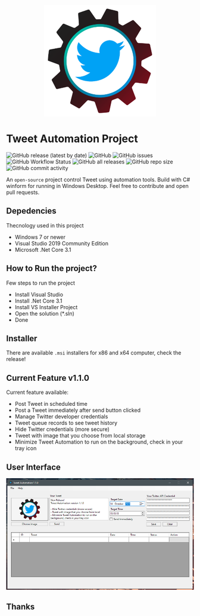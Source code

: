 <p align="center">
  <img src="https://github.com/eiproject/Tweet-Automation-Project/blob/master/asset/img/TweetAutomation-Logo.png?raw=true" width=300px />
</p>

# Tweet Automation Project
![GitHub release (latest by date)](https://img.shields.io/github/v/release/eiproject/Tweet-Automation-Project?style=flat-square)
![GitHub](https://img.shields.io/github/license/eiproject/Tweet-Automation-Project)
![GitHub issues](https://img.shields.io/github/issues/eiproject/Tweet-Automation-Project?style=flat-square)
![GitHub Workflow Status](https://img.shields.io/github/workflow/status/eiproject/Tweet-Automation-Project/.NET?style=flat-square)
![GitHub all releases](https://img.shields.io/github/downloads/eiproject/Tweet-Automation-Project/total?style=flat-square)
![GitHub repo size](https://img.shields.io/github/repo-size/eiproject/Tweet-Automation-Project?style=flat-square)
![GitHub commit activity](https://img.shields.io/github/commit-activity/m/eiproject/Tweet-Automation-Project?style=flat-square)

An `open-source` project control Tweet using automation tools. Build with C# winform for running in Windows Desktop. Feel free to contribute and open pull requests.

## Depedencies

Thecnology used in this project

- Windows 7 or newer
- Visual Studio 2019 Community Edition
- Microsoft .Net Core 3.1

## How to Run the project?

Few steps to run the project

- Install Visual Studio 
- Install .Net Core 3.1
- Install VS Installer Project
- Open the solution (*.sln)
- Done

## Installer

There are available `.msi` installers for x86 and x64 computer, check the release!

## Current Feature v1.1.0

Current feature available:

- Post Tweet in scheduled time
- Post a Tweet immediately after send button clicked
- Manage Twitter developer credentials
- Tweet queue records to see tweet history
- Hide Twitter credentials (more secure)
- Tweet with image that you choose from local storage
- Minimize Tweet Automation to run on the background, check in your tray icon

## User Interface

![Tweet Automation v1.1.0](https://github.com/eiproject/Tweet-Automation-Project/blob/master/asset/screenshot/Screenshot%202021-10-14%20125808.png?raw=true)

## Thanks
